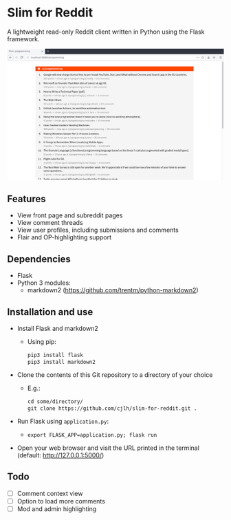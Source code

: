 # Slim for Reddit

A lightweight read-only Reddit client written in Python using the Flask framework.

![Screenshot of Subreddit view](./screenshots/subreddit_view.png)


## Features

- View front page and subreddit pages
- View comment threads
- View user profiles, including submissions and comments
- Flair and OP-highlighting support


## Dependencies

- Flask
- Python 3 modules:
  - markdown2 (https://github.com/trentm/python-markdown2)


## Installation and use

- Install Flask and markdown2
  - Using pip:
    
    ```
    pip3 install flask
    pip3 install markdown2
    ```

- Clone the contents of this Git repository to a directory of your choice
  - E.g.:
    ```
    cd some/directory/
    git clone https://github.com/cjlh/slim-for-reddit.git .
    ```
- Run Flask using `application.py`:
  - ```export FLASK_APP=application.py; flask run```

- Open your web browser and visit the URL printed in the terminal (default: http://127.0.0.1:5000/)


## Todo

- [ ] Comment context view
- [ ] Option to load more comments
- [ ] Mod and admin highlighting
